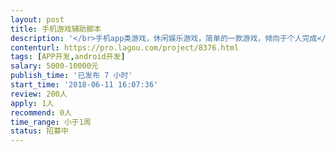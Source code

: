 ```yaml
---                
layout: post       
title: 手机游戏辅助脚本           
description: '</br>手机app类游戏，休闲娱乐游戏，简单的一款游戏，倾向于个人完成</br>'     
contenturl: https://pro.lagou.com/project/8376.html      
tags: [APP开发,android开发]            
salary: 5000-10000元          
publish_time: '已发布 7 小时'         
start_time: '2018-06-11 16:07:36'           
review: 200人                   
apply: 1人                   
recommend: 0人                   
time_range: 小于1周              
status: 招募中                  
---                 
```

